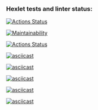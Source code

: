 ### Hexlet tests and linter status:
[![Actions Status](https://github.com/LiliyaSamigullina/python-project-lvl1/workflows/hexlet-check/badge.svg)](https://github.com/LiliyaSamigullina/python-project-lvl1/actions)

[![Maintainability](https://api.codeclimate.com/v1/badges/a99a88d28ad37a79dbf6/maintainability)](https://codeclimate.com/github/LiliyaSamigullina/python-project-lvl1)

[![Actions Status](https://github.com/LiliyaSamigullina/python-project-lvl1/workflows/run-linter/badge.svg)](https://github.com/LiliyaSamigullina/python-project-lvl1/actions)

[![asciicast](https://asciinema.org/a/MTR1NIZKmqfyupYxQ47kpJnaj.svg)](https://asciinema.org/a/MTR1NIZKmqfyupYxQ47kpJnaj)

[![asciicast](https://asciinema.org/a/wR1z65mmIjBe81cq28AChoqUJ.svg)](https://asciinema.org/a/wR1z65mmIjBe81cq28AChoqUJ)

[![asciicast](https://asciinema.org/a/vx10ghQ6vHptn4gW5I6wenI32.svg)](https://asciinema.org/a/vx10ghQ6vHptn4gW5I6wenI32)

[![asciicast](https://asciinema.org/a/QhC0yB6dPxcOlQQFMsEPLWjAk.svg)](https://asciinema.org/a/QhC0yB6dPxcOlQQFMsEPLWjAk)

[![asciicast](https://asciinema.org/a/DrGZr20IbKOATwME5ky5NmVrp.svg)](https://asciinema.org/a/DrGZr20IbKOATwME5ky5NmVrp)
